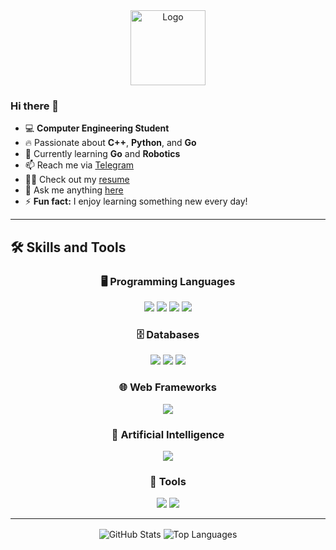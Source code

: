 <div align="center">
  <img height="120" src="https://github.com/erfanshafieeee/erfanshafieeee/blob/master/your_logo.png" alt="Logo">
</div>

### Hi there 👋

- 💻 **Computer Engineering Student**
- 🔥 Passionate about **C++**, **Python**, and **Go**
- 🌱 Currently learning **Go** and **Robotics**
- 📫 Reach me via [Telegram](https://t.me/Erfan_Shafiee)
- 👨‍💻 Check out my [resume](https://github.com/erfanshafieeee/erfanshafieeee/blob/main/Erfan-Shafiee-Resume.pdf)
- 💬 Ask me anything [here](https://github.com/erfanshafieeee/erfanshafieeee/issues)
- ⚡ **Fun fact:** I enjoy learning something new every day!

---

## 🛠️ Skills and Tools

<div align="center">
  
### 🖥️ Programming Languages  
<a href="https://isocpp.org/" target="_blank"><img src="https://img.shields.io/badge/C++-00599C?style=for-the-badge&logo=c%2B%2B&logoColor=white" /></a>
<a href="https://www.python.org/" target="_blank"><img src="https://img.shields.io/badge/Python-3776AB?style=for-the-badge&logo=python&logoColor=white" /></a>
<a href="https://en.wikipedia.org/wiki/C_(programming_language)" target="_blank"><img src="https://img.shields.io/badge/C-00599C?style=for-the-badge&logo=c&logoColor=white" /></a>
<a href="https://www.java.com/en/" target="_blank"><img src="https://img.shields.io/badge/Java-007396?style=for-the-badge&logo=java&logoColor=white" /></a>
<br>
### 🗄️ Databases  
<a href="https://www.mysql.com/" target="_blank"><img src="https://img.shields.io/badge/MySQL-4479A1?style=for-the-badge&logo=mysql&logoColor=white" /></a>
<a href="https://www.mongodb.com/" target="_blank"><img src="https://img.shields.io/badge/MongoDB-47A248?style=for-the-badge&logo=mongodb&logoColor=white" /></a>
<a href="https://redis.io/" target="_blank"><img src="https://img.shields.io/badge/Redis-DC382D?style=for-the-badge&logo=redis&logoColor=white" /></a>
<br>
### 🌐 Web Frameworks  
<a href="https://www.djangoproject.com/" target="_blank"><img src="https://img.shields.io/badge/Django-092E20?style=for-the-badge&logo=django&logoColor=white" /></a>
<br>
### 🤖 Artificial Intelligence  
<a href="https://en.wikipedia.org/wiki/Machine_learning" target="_blank"><img src="https://img.shields.io/badge/Machine_Learning-FF6F00?style=for-the-badge&logo=tensorflow&logoColor=white" /></a>
<br>
### 🔧 Tools  
<a href="https://git-scm.com/" target="_blank"><img src="https://img.shields.io/badge/Git-F05032?style=for-the-badge&logo=git&logoColor=white" /></a>
<a href="https://en.wikipedia.org/wiki/API" target="_blank"><img src="https://img.shields.io/badge/API-FF6F00?style=for-the-badge&logo=graphql&logoColor=white" /></a>

</div>

---

<div align="center">
    <img align="center" src="https://github-readme-stats.vercel.app/api?username=erfanshafieeee&show_icons=true&theme=radical" alt="GitHub Stats"/> 
    <img align="center" src="https://github-readme-stats.vercel.app/api/top-langs/?username=erfanshafieeee&langs_count=5&theme=radical" alt="Top Languages"/> 
</div>

